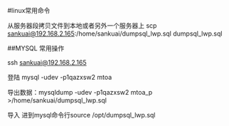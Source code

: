 #linux常用命令

从服务器段拷贝文件到本地或者另外一个服务器上
scp sankuai@192.168.2.165:/home/sankuai/dumpsql_lwp.sql dumpsql_lwp.sql

##MYSQL 常用操作

ssh sankuai@192.168.2.165

登陆 mysql -udev -p1qazxsw2 mtoa


导出数据：mysqldump -udev -p1qazxsw2 mtoa_p >/home/sankuai/dumpsql_lwp.sql
	
导入 进到mysql命令行source /opt/dumpsql_lwp.sql
		